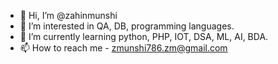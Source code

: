 - 👋 Hi, I’m @zahinmunshi
- 👀 I’m interested in QA, DB, programming languages.
- 🌱 I’m currently learning python, PHP, IOT, DSA, ML, AI, BDA.
- 📫 How to reach me - zmunshi786.zm@gmail.com

<!---
zahinmunshi/zahinmunshi is a ✨ special ✨ repository because its `README.md` (this file) appears on your GitHub profile.
You can click the Preview link to take a look at your changes.
--->
